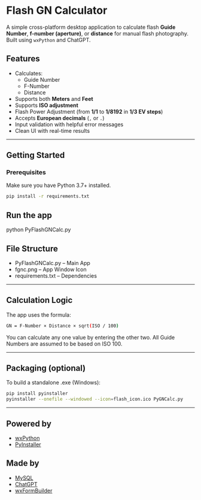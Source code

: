 # Flash GN Calculator

A simple cross-platform desktop application to calculate flash **Guide Number**, **f-number (aperture)**, or **distance** for manual flash photography. Built using `wxPython` and ChatGPT.

## Features

- Calculates:
  -  Guide Number
  -  F-Number
  -  Distance
- Supports both **Meters** and **Feet**
- Supports **ISO adjustment**
- Flash Power Adjustment (from **1/1** to **1/8192** in **1/3 EV steps**)
- Accepts **European decimals** (`,` or `.`)
- Input validation with helpful error messages
- Clean UI with real-time results

---

## Getting Started

### Prerequisites

Make sure you have Python 3.7+ installed.

```bash
pip install -r requirements.txt
```

##  Run the app
python PyFlashGNCalc.py

## File Structure

- PyFlashGNCalc.py – Main App
- fgnc.png – App Window Icon
- requirements.txt – Dependencies

---

## Calculation Logic

The app uses the formula:

```bash
GN = F-Number × Distance × sqrt(ISO / 100)
```
You can calculate any one value by entering the other two. All Guide Numbers are assumed to be based on ISO 100.

---

## Packaging (optional)
To build a standalone .exe (Windows):

```bash
pip install pyinstaller
pyinstaller --onefile --windowed --icon=flash_icon.ico PyGNCalc.py
```

---

## Powered by

- [wxPython](https://wxpython.org/)
- [PyInstaller](https://pyinstaller.org/)

## Made by

- [MySQL](https://github.com/0r4cl3MySQL)
- [ChatGPT](https://chat.openai.com/)
- [wxFormBuilder](https://github.com/wxFormBuilder/wxFormBuilder)
